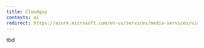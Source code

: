 ```yaml
---
title: Cloudguy
contexts: ai
redirect: https://azure.microsoft.com/en-us/services/media-services/video-indexer/
---
```


tbd

